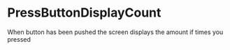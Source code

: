 # PressButtonDisplayCount
When button has been pushed the screen displays the amount if times you pressed
